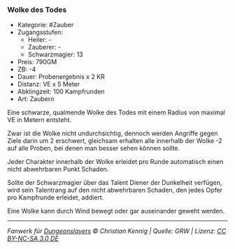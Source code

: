 ### Wolke des Todes

- Kategorie: #Zauber
- Zugangsstufen:
  - Heiler: -
  - Zauberer: -
  - Schwarzmagier: 13
- Preis: 790GM
- ZB: -4
- Dauer: Probenergebnis x 2 KR
- Distanz: VE x 5 Meter
- Abklingzeit: 100 Kampfrunden
- Art: Zaubern



Eine schwarze, qualmende Wolke des Todes mit einem Radius von maximal VE in Metern entsteht.

Zwar ist die Wolke nicht undurchsichtig, dennoch werden Angriffe gegen Ziele darin um 2 erschwert, gleichsam erhalten alle innerhalb der Wolke -2 auf alle Proben, bei denen man besser sehen können sollte.

Jeder Charakter innerhalb der Wolke erleidet pro Runde automatisch einen nicht abwehrbaren Punkt Schaden.

Sollte der Schwarzmagier über das Talent Diener der Dunkelheit verfügen, wird sein Talentrang auf den nicht abwehrbaren Schaden, den jedes Opfer pro Kampfrunde erleidet, addiert.

Eine Wolke kann durch Wind bewegt oder gar auseinander geweht werden.

---

_Fanwerk für [Dungeonslayers](https://www.dungeonslayers.net/) © Christian Kennig | Quelle: GRW | Lizenz: [CC BY-NC-SA 3.0 DE](https://creativecommons.org/licenses/by-nc-sa/3.0/de/)_
